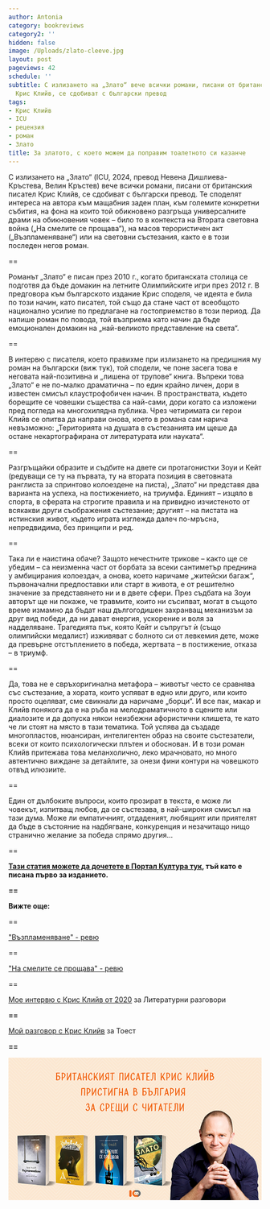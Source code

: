 ```yaml
---
author: Antonia
category: bookreviews
category2: ''
hidden: false
image: /Uploads/zlato-cleeve.jpg
layout: post
pageviews: 42
schedule: ''
subtitle: С излизането на „Злато“ вече всички романи, писани от британския писател
  Крис Клийв, се сдобиват с български превод
tags:
- Крис Клийв
- ICU
- рецензия
- роман
- Злато
title: За златото, с което можем да поправим тоалетното си казанче
---
```


С излизането на „Злато“ (ICU, 2024, превод Невена Дишлиева-Кръстева, Велин Кръстев) вече всички романи, писани от британския писател Крис Клийв, се сдобиват с български превод. Те споделят интереса на автора към мащабния заден план, към големите конкретни събития, на фона на които той обикновено разгръща универсалните драми на обикновения човек – било то в контекста на Втората световна война („На смелите се прощава“), на масов терористичен акт („Възпламеняване“) или на световни състезания, както е в този последен негов роман.

\==

Романът „Злато“ е писан през 2010 г., когато британската столица се подготвя да бъде домакин на летните Олимпийските игри през 2012 г. В предговора към българското издание Крис споделя, че идеята е била по този начин, като писател, той също да стане част от всеобщото национално усилие по предлагане на гостоприемство в този период. Да напише роман по повода, той възприема като начин да бъде емоционален домакин на „най-великото представление на света“.

\==

В интервю с писателя, което правихме при излизането на предишния му роман на български (виж тук), той сподели, че поне засега това е неговата най-позитивна и „лишена от трупове“ книга. Въпреки това „Злато“ е не по-малко драматична – по един крайно личен, дори в известен смисъл клаустрофобичен начин. В пространствата, където борещите се човешки същества са най-сами, дори когато са изложени пред погледа на многохилядна публика. Чрез четиримата си герои Клийв се опитва да направи онова, което в романа сам нарича невъзможно: „Територията на душата в състезанията им щеше да остане некартографирана от литературата или науката“.

\==

Разгръщайки образите и съдбите на двете си протагонистки Зоуи и Кейт (редуващи се ту на първата, ту на втората позиция в световната ранглиста за спринтово колоездене на писта), „Злато“ ни представя два варианта на успеха, на постижението, на триумфа. Единият – изцяло в спорта, в сферата на строгите правила и на привидно изчистеното от всякакви други съображения състезание; другият – на пистата на истинския живот, където играта изглежда далеч по-мръсна, непредвидима, без принципи и ред.

\==

Така ли е наистина обаче? Защото нечестните трикове – както ще се убедим – са неизменна част от борбата за всеки сантиметър преднина у амбицирания колоездач, а онова, което наричаме „житейски багаж“, първоначални предпоставки или старт в живота, е от решително значение за представянето ни и в двете сфери. През съдбата на Зоуи авторът ще ни покаже, че травмите, които ни съсипват, могат в същото време измамно да бъдат наш дългогодишен захранващ механизъм за друг вид победи, да ни дават енергия, ускорение и воля за надделяване. Трагедията пък, която Кейт и съпругът ѝ (също олимпийски медалист) изживяват с болното си от левкемия дете, може да превърне отстъплението в победа, жертвата – в постижение, отказа – в триумф.

\==

Да, това не е свръхоригинална метафора – животът често се сравнява със състезание, а хората, които успяват в едно или друго, или които просто оцеляват, сме свикнали да наричаме „борци“. И все пак, макар и Клийв понякога да е на ръба на мелодраматичното в сцените или диалозите и да допуска някои неизбежни афористични клишета, те като че ли стоят на място в тази тематика. Той успява да създаде многопластов, нюансиран, интелигентен образ на своите състезатели, всеки от които психологически плътен и обоснован. И в този роман Клийв притежава това меланхолично, леко мрачновато, но много автентично виждане за детайлите, за онези фини контури на човешкото отвъд илюзиите.

\==

Един от дълбоките въпроси, които прозират в текста, е може ли човекът, изпитващ любов, да се състезава, в най-широкия смисъл на тази дума. Може ли емпатичният, отдаденият, любящият или приятелят да бъде в състояние на надбягване, конкуренция и незачитащо нищо странично желание за победа спрямо другия...

\==

**[Тази статия можете да дочетете в Портал Култура тук](https://kultura.bg/web/%D0%BE%D1%82%D0%BA%D0%B0%D0%B7-%D0%BE%D1%82-%D1%83%D1%81%D0%BF%D0%B5%D1%85%D0%B0/), тъй като е писана първо за изданието.** 

**\==**

**Вижте още:**

\==

["Възпламеняване" - ревю](https://literaturnirazgovori.com/bookreviews/2019/05/16/13-12-%D1%80%D0%B5%D1%86%D0%B5%D0%BD%D0%B7%D0%B8%D1%8F-%D0%B2%D1%8A%D0%B7%D0%BF%D0%BB%D0%B0%D0%BC%D0%B5%D0%BD%D1%8F%D0%B2%D0%B0%D0%BD%D0%B5-%D0%BA%D1%80%D0%B8%D0%B9%D1%81-%D0%BA%D0%BB%D0%B8%D0%B9%D0%B2-%D0%BC%D0%B5%D0%B6%D0%B4%D1%83-%D0%B5%D0%BA%D1%81%D1%82%D0%B0%D0%B7%D0%B0-%D0%BD%D0%B0-%D0%BD%D0%B0%D1%81%D0%B8%D0%BB%D0%B8%D0%B5%D1%82%D0%BE-%D0%B8-%D0%BB%D1%8E%D0%B1%D0%BE%D0%B2%D1%82%D0%B0.html)

\==

["На смелите се прощава" - ревю](https://literaturnirazgovori.com/bookreviews/2020/12/16/12-14-%D0%BD%D0%B0-%D1%81%D0%BC%D0%B5%D0%BB%D0%B8%D1%82%D0%B5-%D1%81%D0%B5-%D0%BF%D1%80%D0%BE%D1%89%D0%B0%D0%B2%D0%B0-%D0%B7%D0%B0-%D0%BB%D1%8E%D0%B1%D0%BE%D0%B2%D1%82%D0%B0-%D0%B8-%D1%81%D0%B5%D0%B1%D0%B5%D0%BE%D1%81%D1%82%D0%BE%D1%8F%D0%B2%D0%B0%D0%BD%D0%B5%D1%82%D0%BE-%D0%BF%D0%BE-%D0%B2%D1%80%D0%B5%D0%BC%D0%B5-%D0%BD%D0%B0-%D0%B2%D0%BE%D0%B9%D0%BD%D0%B0.html)

\==

[Мое интервю с Крис Клийв от 2020](https://literaturnirazgovori.com/interviews/2020/12/21/11-47-%D0%BA%D1%80%D0%B8%D1%81-%D0%BA%D0%BB%D0%B8%D0%B9%D0%B2.html) за Литературни разговори

**\==**

[Мой разговор с Крис Клийв](https://www.toest.bg/za-praktikite-na-otkaza-i-izkustvoto-na-zhivota/) за Тоест

**\==**

![](/Uploads/chris-cleeve-in-bg.png)